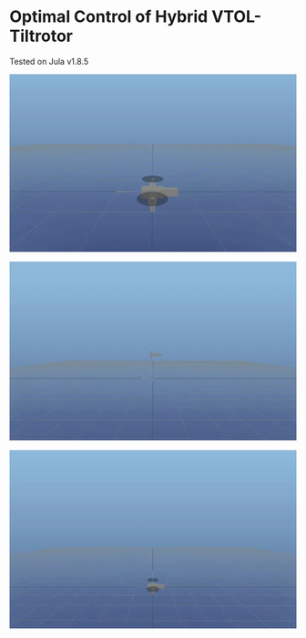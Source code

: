 # Optimal Control of Hybrid VTOL-Tiltrotor

Tested on Jula v1.8.5

![Takeoff](./takeoff.webp)

![Cruise](./cruise.webp)

![Transition](./transition.webp)